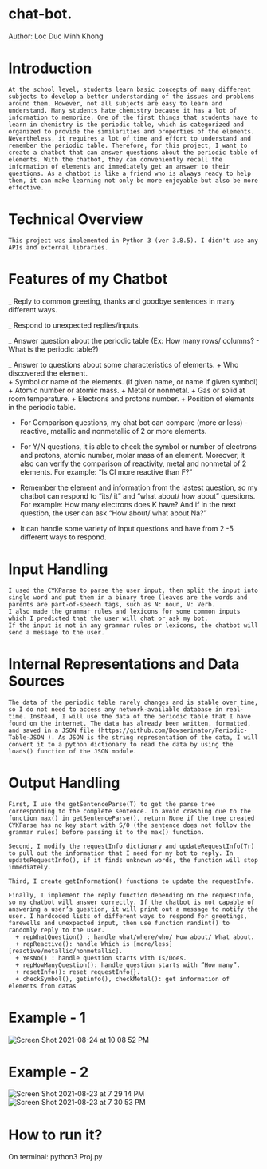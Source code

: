 # chat-bot.
Author: Loc Duc Minh Khong

# Introduction
    At the school level, students learn basic concepts of many different subjects to develop a better understanding of the issues and problems around them. However, not all subjects are easy to learn and understand. Many students hate chemistry because it has a lot of information to memorize. One of the first things that students have to learn in chemistry is the periodic table, which is categorized and organized to provide the similarities and properties of the elements. Nevertheless, it requires a lot of time and effort to understand and remember the periodic table. Therefore, for this project, I want to create a chatbot that can answer questions about the periodic table of elements. With the chatbot, they can conveniently recall the information of elements and immediately get an answer to their questions. As a chatbot is like a friend who is always ready to help them, it can make learning not only be more enjoyable but also be more effective.

# Technical Overview
    This project was implemented in Python 3 (ver 3.8.5). I didn't use any APIs and external libraries.
  
# Features of my Chatbot
  _ Reply to common greeting, thanks and goodbye sentences in many different ways.
  
  _ Respond to unexpected replies/inputs.
  
  _ Answer question about the periodic table (Ex: How many rows/ columns? - What is the periodic table?)
  
  _ Answer to questions about some characteristics of elements.
       + Who discovered the element.   
       + Symbol or name of the elements. (if given name, or name if given symbol)
       + Atomic number or atomic mass.
       + Metal or nonmetal.
       + Gas or solid at room temperature.
       + Electrons and protons number.
       + Position of elements in the periodic table.  
     
  - For Comparison questions, my chat bot can compare (more or less) - reactive, metallic and nonmetallic of 2 or more elements.
  
  - For Y/N questions, it is able to check the symbol or number of electrons and protons, atomic number, molar mass of an element. Moreover, it also can verify the comparison of reactivity, metal and nonmetal of 2 elements. For example: “Is Cl more reactive than F?”
  
  - Remember the element and information from the lastest question, so my chatbot can respond to “its/ it” and “what about/ how about” questions. For example: How many electrons does K have? And if in the next question, the user can ask “How about/ what about Na?” 

  - It can handle some variety of input questions and have from 2 -5 different ways to respond.
  
# Input Handling
    I used the CYKParse to parse the user input, then split the input into single word and put them in a binary tree (leaves are the words and parents are part-of-speech tags, such as N: noun, V: Verb. 
    I also made the grammar rules and lexicons for some common inputs which I predicted that the user will chat or ask my bot.
    If the input is not in any grammar rules or lexicons, the chatbot will send a message to the user.
  
# Internal Representations and Data Sources
    The data of the periodic table rarely changes and is stable over time, so I do not need to access any network-available database in real-time. Instead, I will use the data of the periodic table that I have found on the internet. The data has already been written, formatted, and saved in a JSON file (​https://github.com/Bowserinator/Periodic-Table-JSON​ ). As JSON is the string representation of the data, I will convert it to a python dictionary to read the data by using the loads() function of the JSON module.

# Output Handling

    First, I use the getSentenceParse(T) to get the parse tree corresponding to the complete sentence. To avoid crashing due to the function max() in getSentenceParse(), return None if the tree created CYKParse has no key start with S/0 (the sentence does not follow the grammar rules) before passing it to the max() function.
  
    Second, I modify the requestInfo dictionary and updateRequestInfo(Tr) to pull out the information that I need for my bot to reply. In updateRequestInfo(), if it finds unknown words, the function will stop immediately.
  
    Third, I create getInformation() functions to update the requestInfo.
  
    Finally, I implement the reply function depending on the requestInfo, so my chatbot will answer correctly. If the chatbot is not capable of answering a user’s question, it will print out a message to notify the user. I hardcoded lists of different ways to respond for greetings, farewells and unexpected input, then use function randint() to randomly reply to the user.
      + repWhatQuestion() : handle what/where/who/ How about/ What about.
      + repReactive(): handle Which is [more/less] [reactive/metallic/nonmetallic].
      + YesNo() : handle question starts with Is/Does.
      + repHowManyQuestion(): handle question starts with ”How many”.
      + resetInfo(): reset requestInfo{}.
      + checkSymbol(), getinfo(), checkMetal(): get information of elements from datas

# Example - 1
  ![Screen Shot 2021-08-24 at 10 08 52 PM](https://user-images.githubusercontent.com/48174888/130730115-f2c624df-8c40-4b57-84f3-e7f9e6aa36f1.png)  
    
# Example - 2
 ![Screen Shot 2021-08-23 at 7 29 14 PM](https://user-images.githubusercontent.com/48174888/130546349-75ba46cf-fb63-4194-9d20-7960eb14ebb3.png)
 ![Screen Shot 2021-08-23 at 7 30 53 PM](https://user-images.githubusercontent.com/48174888/130546459-86978cc0-7ec9-47bf-af91-62a4e64c5727.png)

# How to run it?
  On terminal: python3 Proj.py





  
 
